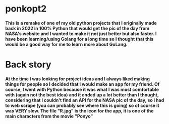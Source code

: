 # ponkopt2

#### This is a remake of one of my old python projects that I originally made back in 2022 in 100% Python that would get the pic of the day from NASA's website and I wanted to make it not just better but also faster. I have been learning/using Golang for a long time so I thought that this would be a good way for me to learn more about GoLang.
# Back story
#### At the time I was looking for project ideas and I always liked making things for people so I decided that I would make an app for my friend. Of course, I went with Python because it was what I was most comfortable with (again not the best idea) and it ended up a lot better than I thought, considering that I couldn't find an API for the NASA pic of the day, so I had to web scrape (you can probably see where this is going) so of course it was VERY slow. The file "R.jpg" is the icon for the app, it is one of the main characters from the movie "Ponyo" 
